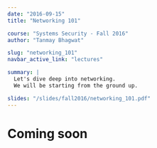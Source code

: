 ```yaml
---
date: "2016-09-15"
title: "Networking 101"

course: "Systems Security - Fall 2016"
author: "Tanmay Bhagwat"

slug: "networking_101"
navbar_active_link: "lectures"

summary: |
  Let's dive deep into networking.
  We will be starting from the ground up.

slides: "/slides/fall2016/networking_101.pdf"
---
```


# Coming soon
